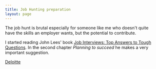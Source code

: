 ```yaml
---
title: Job Hunting preparation
layout: page
---
```


The job hunt is brutal especially for someone like me who doesn't quite have the skills an employer wants, but the potential to contribute.



I started reading John Lees' book [Job Interviews: Top Answers to Tough Questions](https://www.amazon.com/Job-Interviews-answers-tough-questions/dp/0077119096). In the second chapter *Planning to succeed* he makes a very important suggestion.

[Deloitte](deloitte)
